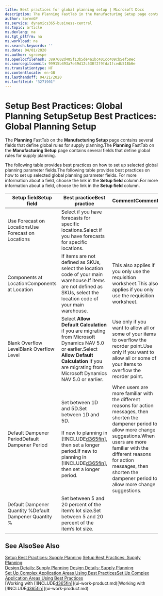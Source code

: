 ```yaml
---
title: Best practices for global planning setup | Microsoft Docs
description: The Planning FastTab in the Manufacturing Setup page contains several fields that define global rules for supply planning.
author: SorenGP
ms.service: dynamics365-business-central
ms.topic: article
ms.devlang: na
ms.tgt_pltfrm: na
ms.workload: na
ms.search.keywords: ''
ms.date: 04/01/2020
ms.author: sgroespe
ms.openlocfilehash: 3897602d405f13b5de4a1bc401cc409cb5ef58ec
ms.sourcegitcommit: 99915b493a7e49d12c530f2f9fda1fcedb518b6e
ms.translationtype: HT
ms.contentlocale: en-GB
ms.lasthandoff: 04/21/2020
ms.locfileid: "3271901"
---
```

# <a name="setup-best-practices-global-planning-setup"></a><span data-ttu-id="60013-103">Setup Best Practices: Global Planning Setup</span><span class="sxs-lookup"><span data-stu-id="60013-103">Setup Best Practices: Global Planning Setup</span></span>
<span data-ttu-id="60013-104">The **Planning** FastTab on the **Manufacturing Setup** page contains several fields that define global rules for supply planning.</span><span class="sxs-lookup"><span data-stu-id="60013-104">The **Planning** FastTab on the **Manufacturing Setup** page contains several fields that define global rules for supply planning.</span></span>  

 <span data-ttu-id="60013-105">The following table provides best practices on how to set up selected global planning parameter fields.</span><span class="sxs-lookup"><span data-stu-id="60013-105">The following table provides best practices on how to set up selected global planning parameter fields.</span></span> <span data-ttu-id="60013-106">For more information about a field, choose the link in the **Setup field** column.</span><span class="sxs-lookup"><span data-stu-id="60013-106">For more information about a field, choose the link in the **Setup field** column.</span></span>  

|<span data-ttu-id="60013-107">Setup field</span><span class="sxs-lookup"><span data-stu-id="60013-107">Setup field</span></span>|<span data-ttu-id="60013-108">Best practice</span><span class="sxs-lookup"><span data-stu-id="60013-108">Best practice</span></span>|<span data-ttu-id="60013-109">Comment</span><span class="sxs-lookup"><span data-stu-id="60013-109">Comment</span></span>|  
|-----------------|-------------------|-------------|  
|<span data-ttu-id="60013-110">Use Forecast on Locations</span><span class="sxs-lookup"><span data-stu-id="60013-110">Use Forecast on Locations</span></span>|<span data-ttu-id="60013-111">Select if you have forecasts for specific locations.</span><span class="sxs-lookup"><span data-stu-id="60013-111">Select if you have forecasts for specific locations.</span></span>||  
|<span data-ttu-id="60013-112">Components at Location</span><span class="sxs-lookup"><span data-stu-id="60013-112">Components at Location</span></span>|<span data-ttu-id="60013-113">If items are not defined as SKUs, select the location code of your main warehouse.</span><span class="sxs-lookup"><span data-stu-id="60013-113">If items are not defined as SKUs, select the location code of your main warehouse.</span></span>|<span data-ttu-id="60013-114">This also applies if you only use the requisition worksheet.</span><span class="sxs-lookup"><span data-stu-id="60013-114">This also applies if you only use the requisition worksheet.</span></span>|  
|<span data-ttu-id="60013-115">Blank Overflow Level</span><span class="sxs-lookup"><span data-stu-id="60013-115">Blank Overflow Level</span></span>|<span data-ttu-id="60013-116">Select **Allow Default Calculation** if you are migrating from Microsoft Dynamics NAV 5.0 or earlier.</span><span class="sxs-lookup"><span data-stu-id="60013-116">Select **Allow Default Calculation** if you are migrating from Microsoft Dynamics NAV 5.0 or earlier.</span></span>|<span data-ttu-id="60013-117">Use only if you want to allow all or some of your items to overflow the reorder point.</span><span class="sxs-lookup"><span data-stu-id="60013-117">Use only if you want to allow all or some of your items to overflow the reorder point.</span></span>|  
|<span data-ttu-id="60013-118">Default Dampener Period</span><span class="sxs-lookup"><span data-stu-id="60013-118">Default Dampener Period</span></span>|<span data-ttu-id="60013-119">Set between 1D and 5D.</span><span class="sxs-lookup"><span data-stu-id="60013-119">Set between 1D and 5D.</span></span><br /><br /> <span data-ttu-id="60013-120">If new to planning in [!INCLUDE[d365fin](includes/d365fin_md.md)], then set a longer period.</span><span class="sxs-lookup"><span data-stu-id="60013-120">If new to planning in [!INCLUDE[d365fin](includes/d365fin_md.md)], then set a longer period.</span></span>|<span data-ttu-id="60013-121">When users are more familiar with the different reasons for action messages, then shorten the dampener period to allow more change suggestions.</span><span class="sxs-lookup"><span data-stu-id="60013-121">When users are more familiar with the different reasons for action messages, then shorten the dampener period to allow more change suggestions.</span></span>|  
|<span data-ttu-id="60013-122">Default Dampener Quantity %</span><span class="sxs-lookup"><span data-stu-id="60013-122">Default Dampener Quantity %</span></span>|<span data-ttu-id="60013-123">Set between 5 and 20 percent of the item’s lot size.</span><span class="sxs-lookup"><span data-stu-id="60013-123">Set between 5 and 20 percent of the item’s lot size.</span></span>||  

## <a name="see-also"></a><span data-ttu-id="60013-124">See Also</span><span class="sxs-lookup"><span data-stu-id="60013-124">See Also</span></span>  
 <span data-ttu-id="60013-125">[Setup Best Practices: Supply Planning](setup-best-practices-supply-planning.md) </span><span class="sxs-lookup"><span data-stu-id="60013-125">[Setup Best Practices: Supply Planning](setup-best-practices-supply-planning.md) </span></span>  
 <span data-ttu-id="60013-126">[Design Details: Supply Planning](design-details-supply-planning.md) </span><span class="sxs-lookup"><span data-stu-id="60013-126">[Design Details: Supply Planning](design-details-supply-planning.md) </span></span>  
 [<span data-ttu-id="60013-127">Set Up Complex Application Areas Using Best Practices</span><span class="sxs-lookup"><span data-stu-id="60013-127">Set Up Complex Application Areas Using Best Practices</span></span>](set-up-complex-application-areas-using-best-practices.md)  
 <span data-ttu-id="60013-128">[Working with [!INCLUDE[d365fin](includes/d365fin_md.md)]](ui-work-product.md)</span><span class="sxs-lookup"><span data-stu-id="60013-128">[Working with [!INCLUDE[d365fin](includes/d365fin_md.md)]](ui-work-product.md)</span></span>
